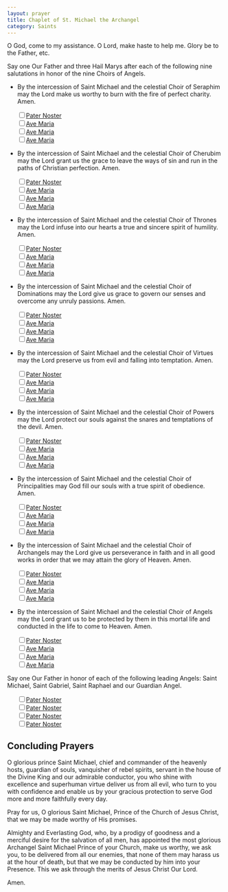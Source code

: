 ```yaml
---
layout: prayer
title: Chaplet of St. Michael the Archangel
category: Saints
---
```

O God, come to my assistance. O Lord, make haste to help me. Glory be to the Father, etc.

<notabene>Say one Our Father and three Hail Marys after each of the following nine salutations in honor of the nine Choirs of Angels.</notabene>

- By the intercession of Saint Michael and the celestial Choir of Seraphim may the Lord make us worthy to burn with the fire of perfect charity. Amen.
<ul style="list-style:none">
  <li><input type="checkbox"/><a href="/prayers/pater-noster/">Pater Noster</a></li>
  <li><input type="checkbox"/><a href="/prayers/ave-maria/">Ave Maria</a></li>
  <li><input type="checkbox"/><a href="/prayers/ave-maria/">Ave Maria</a></li>
  <li><input type="checkbox"/><a href="/prayers/ave-maria/">Ave Maria</a></li>
</ul>

- By the intercession of Saint Michael and the celestial Choir of Cherubim may the Lord grant us the grace to leave the ways of sin and run in the paths of Christian perfection. Amen.
<ul style="list-style:none">
  <li><input type="checkbox"/><a href="/prayers/pater-noster/">Pater Noster</a></li>
  <li><input type="checkbox"/><a href="/prayers/ave-maria/">Ave Maria</a></li>
  <li><input type="checkbox"/><a href="/prayers/ave-maria/">Ave Maria</a></li>
  <li><input type="checkbox"/><a href="/prayers/ave-maria/">Ave Maria</a></li>
</ul>

- By the intercession of Saint Michael and the celestial Choir of Thrones may the Lord infuse into our hearts a true and sincere spirit of humility. Amen.
<ul style="list-style:none">
  <li><input type="checkbox"/><a href="/prayers/pater-noster/">Pater Noster</a></li>
  <li><input type="checkbox"/><a href="/prayers/ave-maria/">Ave Maria</a></li>
  <li><input type="checkbox"/><a href="/prayers/ave-maria/">Ave Maria</a></li>
  <li><input type="checkbox"/><a href="/prayers/ave-maria/">Ave Maria</a></li>
</ul>

- By the intercession of Saint Michael and the celestial Choir of Dominations may the Lord give us grace to govern our senses and overcome any unruly passions. Amen.
<ul style="list-style:none">
  <li><input type="checkbox"/><a href="/prayers/pater-noster/">Pater Noster</a></li>
  <li><input type="checkbox"/><a href="/prayers/ave-maria/">Ave Maria</a></li>
  <li><input type="checkbox"/><a href="/prayers/ave-maria/">Ave Maria</a></li>
  <li><input type="checkbox"/><a href="/prayers/ave-maria/">Ave Maria</a></li>
</ul>

- By the intercession of Saint Michael and the celestial Choir of Virtues may the Lord preserve us from evil and falling into temptation. Amen.
<ul style="list-style:none">
  <li><input type="checkbox"/><a href="/prayers/pater-noster/">Pater Noster</a></li>
  <li><input type="checkbox"/><a href="/prayers/ave-maria/">Ave Maria</a></li>
  <li><input type="checkbox"/><a href="/prayers/ave-maria/">Ave Maria</a></li>
  <li><input type="checkbox"/><a href="/prayers/ave-maria/">Ave Maria</a></li>
</ul>

- By the intercession of Saint Michael and the celestial Choir of Powers may the Lord protect our souls against the snares and temptations of the devil. Amen.
<ul style="list-style:none">
  <li><input type="checkbox"/><a href="/prayers/pater-noster/">Pater Noster</a></li>
  <li><input type="checkbox"/><a href="/prayers/ave-maria/">Ave Maria</a></li>
  <li><input type="checkbox"/><a href="/prayers/ave-maria/">Ave Maria</a></li>
  <li><input type="checkbox"/><a href="/prayers/ave-maria/">Ave Maria</a></li>
</ul>

- By the intercession of Saint Michael and the celestial Choir of Principalities may God fill our souls with a true spirit of obedience. Amen.
<ul style="list-style:none">
  <li><input type="checkbox"/><a href="/prayers/pater-noster/">Pater Noster</a></li>
  <li><input type="checkbox"/><a href="/prayers/ave-maria/">Ave Maria</a></li>
  <li><input type="checkbox"/><a href="/prayers/ave-maria/">Ave Maria</a></li>
  <li><input type="checkbox"/><a href="/prayers/ave-maria/">Ave Maria</a></li>
</ul>

- By the intercession of Saint Michael and the celestial Choir of Archangels may the Lord give us perseverance in faith and in all good works in order that we may attain the glory of Heaven. Amen.
<ul style="list-style:none">
  <li><input type="checkbox"/><a href="/prayers/pater-noster/">Pater Noster</a></li>
  <li><input type="checkbox"/><a href="/prayers/ave-maria/">Ave Maria</a></li>
  <li><input type="checkbox"/><a href="/prayers/ave-maria/">Ave Maria</a></li>
  <li><input type="checkbox"/><a href="/prayers/ave-maria/">Ave Maria</a></li>
</ul>

- By the intercession of Saint Michael and the celestial Choir of Angels may the Lord grant us to be protected by them in this mortal life and conducted in the life to come to Heaven. Amen.
<ul style="list-style:none">
  <li><input type="checkbox"/><a href="/prayers/pater-noster/">Pater Noster</a></li>
  <li><input type="checkbox"/><a href="/prayers/ave-maria/">Ave Maria</a></li>
  <li><input type="checkbox"/><a href="/prayers/ave-maria/">Ave Maria</a></li>
  <li><input type="checkbox"/><a href="/prayers/ave-maria/">Ave Maria</a></li>
</ul>

<notabene>Say one Our Father in honor of each of the following leading Angels: Saint Michael, Saint Gabriel, Saint Raphael and our Guardian Angel.</notabene>
<ul style="list-style:none">
  <li><input type="checkbox"/><a href="/prayers/pater-noster/">Pater Noster</a></li>
  <li><input type="checkbox"/><a href="/prayers/pater-noster/">Pater Noster</a></li>
  <li><input type="checkbox"/><a href="/prayers/pater-noster/">Pater Noster</a></li>
  <li><input type="checkbox"/><a href="/prayers/pater-noster/">Pater Noster</a></li>
</ul>

## Concluding Prayers

O glorious prince Saint Michael, chief and commander of the heavenly hosts, guardian of souls, vanquisher of rebel spirits, servant in the house of the Divine King and our admirable conductor, you who shine with excellence and superhuman virtue deliver us from all evil, who turn to you with confidence and enable us by your gracious protection to serve God more and more faithfully every day.

Pray for us, O glorious Saint Michael, Prince of the Church of Jesus Christ, that we may be made worthy of His promises.

Almighty and Everlasting God, who, by a prodigy of goodness and a merciful desire for the salvation of all men, has appointed the most glorious Archangel Saint Michael Prince of your Church, make us worthy, we ask you, to be delivered from all our enemies, that none of them may harass us at the hour of death, but that we may be conducted by him into your Presence. This we ask through the merits of Jesus Christ Our Lord.

Amen.